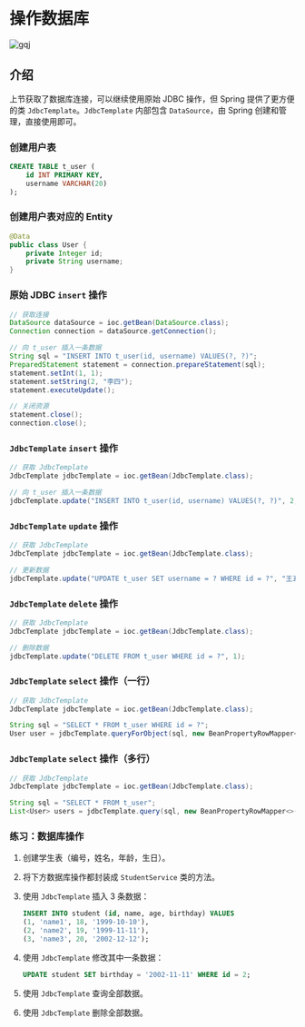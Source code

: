 # 操作数据库
![gqj](../Source/attachments/gqj.jpg)
## 介绍

上节获取了数据库连接，可以继续使用原始 JDBC 操作，但 Spring 提供了更方便的类 `JdbcTemplate`。`JdbcTemplate` 内部包含 `DataSource`，由 Spring 创建和管理，直接使用即可。

### 创建用户表

```sql
CREATE TABLE t_user (
    id INT PRIMARY KEY,
    username VARCHAR(20)
);
```

### 创建用户表对应的 Entity

```java
@Data
public class User {
    private Integer id;
    private String username;
}
```

### 原始 JDBC `insert` 操作

```java
// 获取连接
DataSource dataSource = ioc.getBean(DataSource.class);
Connection connection = dataSource.getConnection();

// 向 t_user 插入一条数据
String sql = "INSERT INTO t_user(id, username) VALUES(?, ?)";
PreparedStatement statement = connection.prepareStatement(sql);
statement.setInt(1, 1);
statement.setString(2, "李四");
statement.executeUpdate();

// 关闭资源
statement.close();
connection.close();
```

### `JdbcTemplate` `insert` 操作

```java
// 获取 JdbcTemplate
JdbcTemplate jdbcTemplate = ioc.getBean(JdbcTemplate.class);

// 向 t_user 插入一条数据
jdbcTemplate.update("INSERT INTO t_user(id, username) VALUES(?, ?)", 2, "王五");
```

### `JdbcTemplate` `update` 操作

```java
// 获取 JdbcTemplate
JdbcTemplate jdbcTemplate = ioc.getBean(JdbcTemplate.class);

// 更新数据
jdbcTemplate.update("UPDATE t_user SET username = ? WHERE id = ?", "王五2", 2);
```

### `JdbcTemplate` `delete` 操作

```java
// 获取 JdbcTemplate
JdbcTemplate jdbcTemplate = ioc.getBean(JdbcTemplate.class);

// 删除数据
jdbcTemplate.update("DELETE FROM t_user WHERE id = ?", 1);
```

### `JdbcTemplate` `select` 操作（一行）

```java
// 获取 JdbcTemplate
JdbcTemplate jdbcTemplate = ioc.getBean(JdbcTemplate.class);

String sql = "SELECT * FROM t_user WHERE id = ?";
User user = jdbcTemplate.queryForObject(sql, new BeanPropertyRowMapper<>(User.class), 2);
```

### `JdbcTemplate` `select` 操作（多行）

```java
// 获取 JdbcTemplate
JdbcTemplate jdbcTemplate = ioc.getBean(JdbcTemplate.class);

String sql = "SELECT * FROM t_user";
List<User> users = jdbcTemplate.query(sql, new BeanPropertyRowMapper<>(User.class));
```

### 练习：数据库操作

1. 创建学生表（编号，姓名，年龄，生日）。

2. 将下方数据库操作都封装成 `StudentService` 类的方法。

3. 使用 `JdbcTemplate` 插入 3 条数据：

    ```sql
    INSERT INTO student (id, name, age, birthday) VALUES
    (1, 'name1', 18, '1999-10-10'),
    (2, 'name2', 19, '1999-11-11'),
    (3, 'name3', 20, '2002-12-12');
    ```

4. 使用 `JdbcTemplate` 修改其中一条数据：

    ```sql
    UPDATE student SET birthday = '2002-11-11' WHERE id = 2;
    ```

5. 使用 `JdbcTemplate` 查询全部数据。

6. 使用 `JdbcTemplate` 删除全部数据。
